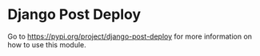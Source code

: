 Django Post Deploy
===

Go to https://pypi.org/project/django-post-deploy for more information on how to use this module.